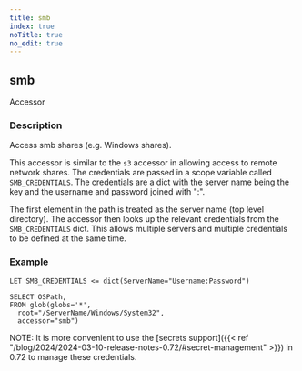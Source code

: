 ```yaml
---
title: smb
index: true
noTitle: true
no_edit: true
---
```




<div class="vql_item"></div>


## smb
<span class='vql_type pull-right page-header'>Accessor</span>


### Description

Access smb shares (e.g. Windows shares).

This accessor is similar to the `s3` accessor in allowing access
to remote network shares. The credentials are passed in a scope
variable called `SMB_CREDENTIALS`. The credentials are a dict with
the server name being the key and the username and password joined
with ":".

The first element in the path is treated as the server name (top
level directory). The accessor then looks up the relevant
credentials from the `SMB_CREDENTIALS` dict. This allows multiple
servers and multiple credentials to be defined at the same time.

### Example

```
LET SMB_CREDENTIALS <= dict(ServerName="Username:Password")

SELECT OSPath,
FROM glob(globs='*',
  root="/ServerName/Windows/System32",
  accessor="smb")
```

NOTE: It is more convenient to use the [secrets support]({{< ref
"/blog/2024/2024-03-10-release-notes-0.72/#secret-management" >}})
in 0.72 to manage these credentials.


